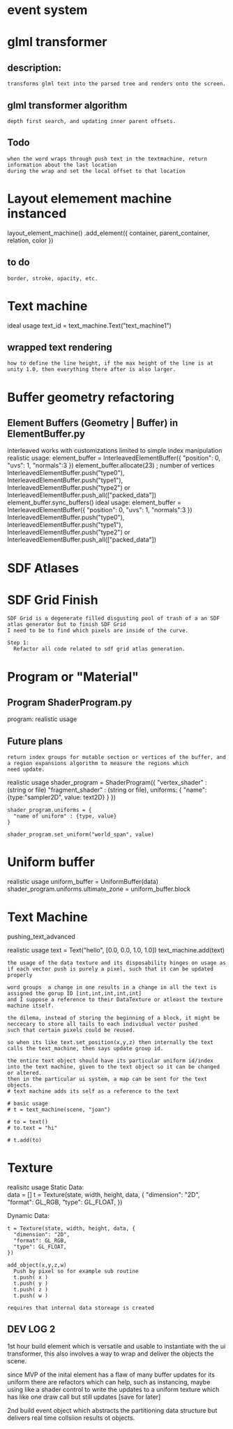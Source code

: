 # event system

# glml transformer
  ## description:
    transforms glml text into the parsed tree and renders onto the screen.
  ## glml transformer algorithm
    depth first search, and updating inner parent offsets.
  ## Todo
    when the word wraps through push text in the textmachine, return information about the last location
    during the wrap and set the local offset to that location

# Layout elemement machine instanced
  layout_element_machine()
  .add_element({ container, parent_container, relation, color })
  ## to do
    border, stroke, opacity, etc.
# Text machine
  ideal usage
    text_id = text_machine.Text("text_machine1")
  ## wrapped text rendering
    how to define the line height, if the max height of the line is at unity 1.0, then everything there after is also larger.

#  Buffer geometry refactoring
  ## Element Buffers (Geometry | Buffer) in ElementBuffer.py
  interleaved works with customizations limited to simple index manipulation
  realistic usage:
    element_buffer = InterleavedElementBuffer({ "position": 0, "uvs": 1, "normals":3  })
    element_buffer.allocate(23) ; number of vertices
    InterleavedElementBuffer.push("type0"), InterleavedElementBuffer.push("type1"), InterleavedElementBuffer.push("type2")
    or
    InterleavedElementBuffer.push_all(["packed_data"])
    element_buffer.sync_buffers()
  ideal usage:
    element_buffer = InterleavedElementBuffer({ "position": 0, "uvs": 1, "normals":3  })
    InterleavedElementBuffer.push("type0"), InterleavedElementBuffer.push("type1"), InterleavedElementBuffer.push("type2")
    or
    InterleavedElementBuffer.push_all(["packed_data"])
    
# SDF Atlases

  # SDF Grid Finish
    SDF Grid is a degenerate filled disgusting pool of trash of a an SDF atlas generator but to finish SDF Grid
    I need to be to find which pixels are inside of the curve.

    Step 1:
      Refactor all code related to sdf grid atlas generation.

# Program or "Material"
  ## Program ShaderProgram.py
  program:
  realistic usage
  ## Future plans
    return index groups for mutable section or vertices of the buffer, and a region expansions algorithm to measure the regions which
    need update.
  realistic usage
    shader_program = ShaderProgram({
      "vertex_shader" : (string or file)
      "fragment_shader" : (string or file),
      uniforms: {
        "name": {type:"sampler2D", value: text2D}
      }
    })


    shader_program.uniforms = {
      "name of uniform" : {type, value}   
    }

    shader_program.set_uniform("world_span", value)

# Uniform buffer
  realistic usage
    uniform_buffer = UniformBuffer(data)
    shader_program.uniforms.ultimate_zone = uniform_buffer.block
    
# Text Machine

  pushing_text_advanced


  realistic usage
    text = Text("hello", [0.0, 0.0, 1.0, 1.0])
    text_machine.add(text)
    
    the usage of the data texture and its disposability hinges on usage as if each vector push is purely a pixel, such that it can be updated properly

    word groups  a change in one results in a change in all the text is assigned the gorup ID [int,int,int,int,int]
    and I suppose a reference to their DataTexture or atleast the texture machine itself.

    the dilema, instead of storing the beginning of a block, it might be neccecary to store all tails to each individual vector pushed
    such that certain pixels could be reused.

    so when its like text.set_position(x,y,z) then internally the text calls the text_machine, then says update group id.

    the entire text object should have its particular uniform id/index into the text machine, given to the text object so it can be changed or altered.
    then in the particular ui system, a map can be sent for the text objects.
    # text machine adds its self as a reference to the text
  
    # basic usage
    # t = text_machine(scene, "joan")
    
    # to = text()
    # to.text = "hi"

    # t.add(to)

# Texture
  realisitc usage
  Static Data:    
    data = []
    t = Texture(state, width, height, data, {
      "dimension": "2D",
      "format": GL_RGB,
      "type": GL_FLOAT,
    })

    
  Dynamic Data:

    t = Texture(state, width, height, data, {
      "dimension": "2D",
      "format": GL_RGB,
      "type": GL_FLOAT,
    })

    add_object(x,y,z,w)
      Push by pixel so for example sub routine
      t.push( x )
      t.push( y )
      t.push( z )
      t.push( w )

    requires that internal data storeage is created

      
    
    

  





## DEV LOG 2 
1st hour build element which is versatile and usable to instantiate with the ui transformer, this also involves a way to wrap and deliver the objects the scene. 

since MVP of the inital element has a flaw of many buffer updates for its uniform there are refactors which can help, such as instancing, maybe using like a shader control to write the updates to a uniform texture which has like one draw call but still updates [save for later]


2nd build event object which abstracts the partitioning data structure but delivers real time collsiion results ot objects.